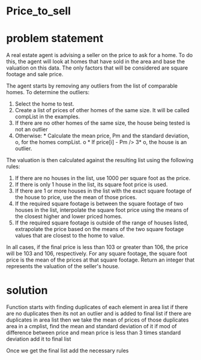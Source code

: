 # Price_to_sell
# problem statement
A real estate agent is advising a seller on the price to ask for a home. To do this, the agent will look at homes that have sold in the area and base the valuation on this data. The only factors that will be considered are square footage and sale price.

The agent starts by removing any outliers from the list of comparable homes. 
To determine the outliers:  
  1. Select the home to test.
  2. Create a list of prices of other homes of the same size. It will be called compList in the examples. 
  3. If there are no other homes of the same size, the house being tested is not an outlier
  4. Otherwise: 
              * Calculate the mean price, Pm and the standard deviation, o, for the homes compList. o
              * lf price[i] - Pm /> 3* o, the house is an outlier.
              
The valuation is then calculated against the resulting list using the following rules: 
1. If there are no houses in the list, use 1000 per square foot as the price.
2. If there is only 1 house in the list, its square foot price is used.
3. If there are 1 or more houses in the list with the exact square footage of the house to price, use the mean of those prices.
4. If the required square footage is between the square footage of two houses in the list, interpolate the square foot price using the means of the closest higher and lower priced homes.
5. If the required square footage is outside of the range of houses listed, extrapolate the price based on the means of the two square footage values that are closest to the home to value.

In all cases, if the final price is less than 103 or greater than 106, the price will be 103 and 106, respectively. For any square footage, the square foot price is the mean of the prices at that square footage. Return an integer that represents the valuation of the seller's house. 


# solution

Function starts with finding duplicates of each element in area list if there are no duplicates then its not an outlier and is added to final list
if there are duplicates in area list then we take the mean of prices of those duplicates area in a cmplist, find the mean and standard deviation of it
if mod of difference between price and mean price is less than 3 times standard deviation add it to final list

Once we get the final list add the necessary rules 
